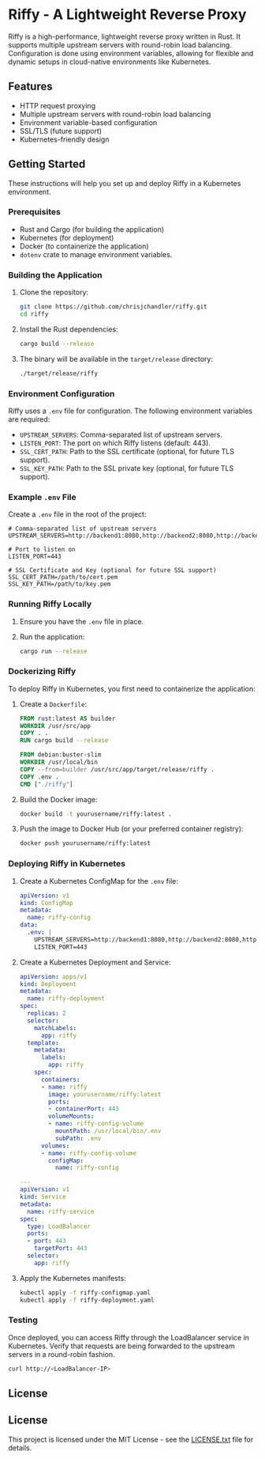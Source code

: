 
# Riffy - A Lightweight Reverse Proxy

Riffy is a high-performance, lightweight reverse proxy written in Rust. It supports multiple upstream servers with round-robin load balancing. Configuration is done using environment variables, allowing for flexible and dynamic setups in cloud-native environments like Kubernetes.

## Features

- HTTP request proxying
- Multiple upstream servers with round-robin load balancing
- Environment variable-based configuration
- SSL/TLS (future support)
- Kubernetes-friendly design

## Getting Started

These instructions will help you set up and deploy Riffy in a Kubernetes environment.

### Prerequisites

- Rust and Cargo (for building the application)
- Kubernetes (for deployment)
- Docker (to containerize the application)
- `dotenv` crate to manage environment variables.

### Building the Application

1. Clone the repository:

   ```bash
   git clone https://github.com/chrisjchandler/riffy.git
   cd riffy
   ```

2. Install the Rust dependencies:

   ```bash
   cargo build --release
   ```

3. The binary will be available in the `target/release` directory:

   ```bash
   ./target/release/riffy
   ```

### Environment Configuration

Riffy uses a `.env` file for configuration. The following environment variables are required:

- `UPSTREAM_SERVERS`: Comma-separated list of upstream servers.
- `LISTEN_PORT`: The port on which Riffy listens (default: 443).
- `SSL_CERT_PATH`: Path to the SSL certificate (optional, for future TLS support).
- `SSL_KEY_PATH`: Path to the SSL private key (optional, for future TLS support).

### Example `.env` File

Create a `.env` file in the root of the project:

```dotenv
# Comma-separated list of upstream servers
UPSTREAM_SERVERS=http://backend1:8080,http://backend2:8080,http://backend3:8080

# Port to listen on
LISTEN_PORT=443

# SSL Certificate and Key (optional for future SSL support)
SSL_CERT_PATH=/path/to/cert.pem
SSL_KEY_PATH=/path/to/key.pem
```

### Running Riffy Locally

1. Ensure you have the `.env` file in place.
2. Run the application:

   ```bash
   cargo run --release
   ```

### Dockerizing Riffy

To deploy Riffy in Kubernetes, you first need to containerize the application:

1. Create a `Dockerfile`:

   ```dockerfile
   FROM rust:latest AS builder
   WORKDIR /usr/src/app
   COPY . .
   RUN cargo build --release

   FROM debian:buster-slim
   WORKDIR /usr/local/bin
   COPY --from=builder /usr/src/app/target/release/riffy .
   COPY .env .
   CMD ["./riffy"]
   ```

2. Build the Docker image:

   ```bash
   docker build -t yourusername/riffy:latest .
   ```

3. Push the image to Docker Hub (or your preferred container registry):

   ```bash
   docker push yourusername/riffy:latest
   ```

### Deploying Riffy in Kubernetes

1. Create a Kubernetes ConfigMap for the `.env` file:

   ```yaml
   apiVersion: v1
   kind: ConfigMap
   metadata:
     name: riffy-config
   data:
     .env: |
       UPSTREAM_SERVERS=http://backend1:8080,http://backend2:8080,http://backend3:8080
       LISTEN_PORT=443
   ```

2. Create a Kubernetes Deployment and Service:

   ```yaml
   apiVersion: apps/v1
   kind: Deployment
   metadata:
     name: riffy-deployment
   spec:
     replicas: 2
     selector:
       matchLabels:
         app: riffy
     template:
       metadata:
         labels:
           app: riffy
       spec:
         containers:
         - name: riffy
           image: yourusername/riffy:latest
           ports:
           - containerPort: 443
           volumeMounts:
           - name: riffy-config-volume
             mountPath: /usr/local/bin/.env
             subPath: .env
         volumes:
         - name: riffy-config-volume
           configMap:
             name: riffy-config

   ---
   apiVersion: v1
   kind: Service
   metadata:
     name: riffy-service
   spec:
     type: LoadBalancer
     ports:
     - port: 443
       targetPort: 443
     selector:
       app: riffy
   ```

3. Apply the Kubernetes manifests:

   ```bash
   kubectl apply -f riffy-configmap.yaml
   kubectl apply -f riffy-deployment.yaml
   ```

### Testing

Once deployed, you can access Riffy through the LoadBalancer service in Kubernetes. Verify that requests are being forwarded to the upstream servers in a round-robin fashion.

```bash
curl http://<LoadBalancer-IP>
```

## License

## License

This project is licensed under the MIT License - see the [LICENSE.txt](https://github.com/chrisjchandler/Riffy/blob/main/LICENSE.txt) file for details.
